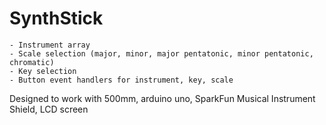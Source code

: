 # SynthStick

	- Instrument array
	- Scale selection (major, minor, major pentatonic, minor pentatonic, chromatic)
	- Key selection
	- Button event handlers for instrument, key, scale
	
Designed to work with 500mm, arduino uno, SparkFun Musical Instrument Shield, LCD screen 